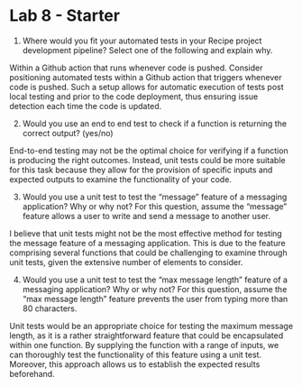 # Lab 8 - Starter
1) Where would you fit your automated tests in your Recipe project development pipeline? Select one of the following and explain why.

Within a Github action that runs whenever code is pushed. 
Consider positioning automated tests within a Github action that triggers whenever code is pushed. Such a setup allows for automatic execution of tests post local testing and prior to the code deployment, thus ensuring issue detection each time the code is updated.


2) Would you use an end to end test to check if a function is returning the correct output? (yes/no)

End-to-end testing may not be the optimal choice for verifying if a function is producing the right outcomes. Instead, unit tests could be more suitable for this task because they allow for the provision of specific inputs and expected outputs to examine the functionality of your code.

3) Would you use a unit test to test the “message” feature of a messaging application? Why or why not? For this question, assume the “message” feature allows a user to write and send a message to another user.

I believe that unit tests might not be the most effective method for testing the message feature of a messaging application. This is due to the feature comprising several functions that could be challenging to examine through unit tests, given the extensive number of elements to consider.

4) Would you use a unit test to test the “max message length” feature of a messaging application? Why or why not? For this question, assume the “max message length” feature prevents the user from typing more than 80 characters.

Unit tests would be an appropriate choice for testing the maximum message length, as it is a rather straightforward feature that could be encapsulated within one function. By supplying the function with a range of inputs, we can thoroughly test the functionality of this feature using a unit test. Moreover, this approach allows us to establish the expected results beforehand.


